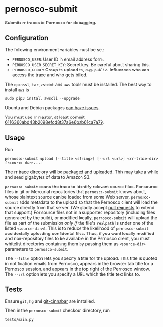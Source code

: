 # pernosco-submit

Submits rr traces to Pernosco for debugging.

## Configuration

The following environment variables must be set:
* `PERNOSCO_USER`: User ID in email address form.
* `PERNOSCO_USER_SECRET_KEY`: Secret key. Be careful about sharing this.
* `PERNOSCO_GROUP`: Group to upload to, e.g. `public`. Influences who can access the trace and who gets billed.

The `openssl`, `tar`, `zstdmt` and `aws` tools must be installed. The best way to install `aws` is
```
sudo pip3 install awscli --upgrade
```
Ubuntu and Debian packages [can have issues](https://github.com/aws/aws-cli/issues/2403).

You must use rr master, at least commit [6116360abd43b2098efcd8f37a6e6bab61ca7a79](https://github.com/rr-debugger/rr/commit/6116360abd43b2098efcd8f37a6e6bab61ca7a79).

## Usage

Run
```
pernosco-submit upload [--title <string>] [--url <url>] <rr-trace-dir> [<source-dir>...]
```
The rr trace directory will be packaged and uploaded. This may take a while and send gigabytes of data to Amazon S3.

`pernosco-submit` scans the trace to identify relevant source files. For source files in git or Mercurial repositories that `pernosco-submit` knows about, whose plaintext source can be loaded from some Web server, `pernosco-submit` adds metadata to the upload so that the Pernosco client will load the source directly from that server. (We gladly accept <a href="https://github.com/Pernosco/pernosco-submit/pulls">pull requests</a> to extend that support.) For source files not in a supported repository (including files generated by the build), or modified locally, `pernosco-submit` will upload the file as part of the submission *only if* the file's `realpath` is under one of the listed `<source-dir>`s. This is to reduce the likelihood of `pernosco-submit` accidentally uploading confidental files. Thus, if you want locally modified and non-repository files to be available in the Pernosco client, you must whitelist directories containing them by passing them as `<source-dir>` parameters to `pernosco-submit`.

The `--title` option lets you specify a title for the upload. This title is quoted in notification emails from Pernosco, appears in the browser tab title for a Pernosco session, and appears in the top right of the Pernosco window. The `--url` option lets you specify a URL which the title text links to.

## Tests

Ensure `git`, `hg` and [git-cinnabar](https://github.com/glandium/git-cinnabar) are installed.

Then in the `pernosco-submit` checkout directory, run
```
tests/main.py
```
